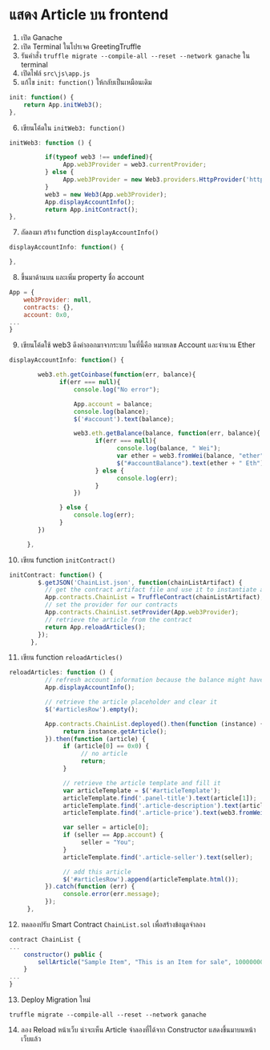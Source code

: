 # แสดง Article บน frontend

1. เปิด Ganache 
2. เปิด Terminal ในโปรเจค GreetingTruffle 
3. รันคำสั่ง `truffle migrate --compile-all --reset --network ganache` ใน terminal
4. เปิดไฟล์ `src\js\app.js`
5. แก้ไข `init: function()` ให้กลับเป็นเหมือนเดิม

```js
init: function() {
    return App.initWeb3();
},
```

6. เขียนโค้ดใน `initWeb3: function()`

```js
initWeb3: function () {

          if(typeof web3 !== undefined){
               App.web3Provider = web3.currentProvider;
          } else {
               App.web3Provider = new Web3.providers.HttpProvider('http://localhost:7545');
          }
          web3 = new Web3(App.web3Provider);
          App.displayAccountInfo();
          return App.initContract();
},
```

7. ถัดลงมา สร้าง function `displayAccountInfo()`

```js
displayAccountInfo: function() {

},
```

8. ขึ้นมาด้านบน และเพิ่ม property ชื่อ account 

```js
App = {
	web3Provider: null,
	contracts: {},
	account: 0x0,
...
}
```

9. เขียนโค้ดใช้ web3 ดึงค่าออกมาจากระบบ ในที่นี้คือ หมายเลข Account และจำนวน Ether 

```js
displayAccountInfo: function() {

        web3.eth.getCoinbase(function(err, balance){
              if(err === null){
                  console.log("No error");

                  App.account = balance;
                  console.log(balance);
                  $('#account').text(balance);

                  web3.eth.getBalance(balance, function(err, balance){
                        if(err === null){
                              console.log(balance, " Wei");
                              var ether = web3.fromWei(balance, "ether");
                              $("#accountBalance").text(ether + " Eth");
                        } else {
                              console.log(err);
                        }
                  })

              } else {
                  console.log(err);
              }
        })

     },
```

10. เขียน function `initContract()`

```js
initContract: function() {
        $.getJSON('ChainList.json', function(chainListArtifact) {
          // get the contract artifact file and use it to instantiate a truffle contract abstraction
          App.contracts.ChainList = TruffleContract(chainListArtifact);
          // set the provider for our contracts
          App.contracts.ChainList.setProvider(App.web3Provider);
          // retrieve the article from the contract
          return App.reloadArticles();
        });
      },
```

11. เขียน function `reloadArticles()`

```js
reloadArticles: function () {
          // refresh account information because the balance might have changed
          App.displayAccountInfo();

          // retrieve the article placeholder and clear it
          $('#articlesRow').empty();

          App.contracts.ChainList.deployed().then(function (instance) {
               return instance.getArticle();
          }).then(function (article) {
               if (article[0] == 0x0) {
                    // no article
                    return;
               }

               // retrieve the article template and fill it
               var articleTemplate = $('#articleTemplate');
               articleTemplate.find('.panel-title').text(article[1]);
               articleTemplate.find('.article-description').text(article[2]);
               articleTemplate.find('.article-price').text(web3.fromWei(article[3], "ether"));

               var seller = article[0];
               if (seller == App.account) {
                    seller = "You";
               }
               articleTemplate.find('.article-seller').text(seller);

               // add this article
               $('#articlesRow').append(articleTemplate.html());
          }).catch(function (err) {
               console.error(err.message);
          });
     },

```

12. ทดลองปรับ Smart Contract `ChainList.sol` เพื่อสร้างข้อมูลจำลอง

```js
contract ChainList {
...
	constructor() public {
        sellArticle("Sample Item", "This is an Item for sale", 10000000000000000000);
    }
...
}
```

13. Deploy Migration ใหม่

```pwsh
truffle migrate --compile-all --reset --network ganache
```

14.  ลอง Reload หน้าเว็บ น่าจะเห็น Article จำลองที่ได้จาก Constructor แสดงขึ้นมาบนหน้าเว็บแล้ว
